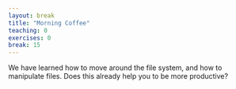 ```yaml
---
layout: break
title: "Morning Coffee"
teaching: 0
exercises: 0
break: 15
---
```

We have learned how to move around the file system, and how to manipulate files.
Does this already help you to be more productive?
